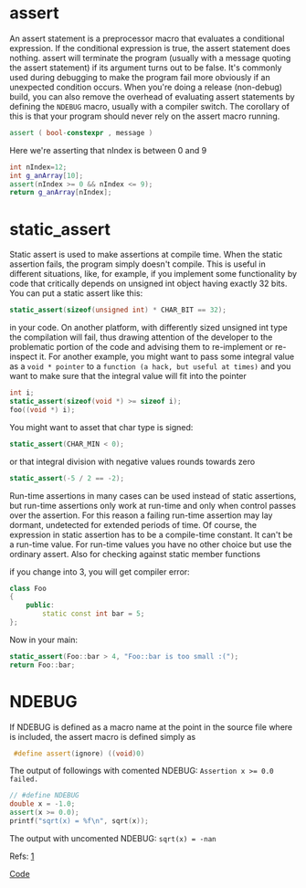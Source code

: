 # assert
An assert statement is a preprocessor macro that evaluates a conditional expression. If the conditional expression is true, the assert statement does nothing.
assert will terminate the program (usually with a message quoting the assert statement) if its argument turns out to be false. 
It's commonly used during debugging to make the program fail more obviously if an unexpected condition occurs. When you're doing a release (non-debug) build, 
you can also remove the overhead of evaluating assert statements by defining the `NDEBUG` macro, usually with a compiler switch. The corollary of this is that
your program  should never rely on the assert macro running.

```cpp
assert ( bool-constexpr , message )		
```

Here we're asserting that nIndex is between 0 and 9
```cpp
int nIndex=12;
int g_anArray[10];
assert(nIndex >= 0 && nIndex <= 9);
return g_anArray[nIndex];
```

# static_assert 
Static assert is used to make assertions at compile time. When the static assertion fails, the program simply doesn't compile. This is useful in different situations, like, for example,
if you implement some functionality by code that critically depends on unsigned int object having exactly 32 bits. You can put a static assert like this:
```cpp
static_assert(sizeof(unsigned int) * CHAR_BIT == 32);
```
in your code. On another platform, with differently sized unsigned int type the compilation will fail, thus drawing attention of the developer to the problematic
portion of the code and advising them to re-implement or re-inspect it.
For another example, you might want to pass some integral value as a `void * pointer` to a `function (a hack, but useful at times)` and you want to make sure that 
the integral value will fit into the pointer
```cpp
int i;
static_assert(sizeof(void *) >= sizeof i);
foo((void *) i);
```
You might want to asset that char type is signed:
```cpp
static_assert(CHAR_MIN < 0);
```
or that integral division with negative values rounds towards zero
```cpp
static_assert(-5 / 2 == -2);
```

Run-time assertions in many cases can be used instead of static assertions, but run-time assertions only work at run-time and only when control passes over
the assertion. For this reason a failing run-time assertion may lay dormant, undetected for extended periods of time.
Of course, the expression in static assertion has to be a compile-time constant.
It can't be a run-time value. For run-time values you have no other choice but use the ordinary assert.
Also for checking against static member functions

if you change into 3, you will get compiler error:
```cpp
class Foo
{
    public:
        static const int bar = 5;
};
```
Now in your main:
```cpp
static_assert(Foo::bar > 4, "Foo::bar is too small :(");
return Foo::bar;
```


# NDEBUG
If NDEBUG is defined as a macro name at the point in the source file where is included, the assert macro is defined simply as

```cpp
 #define assert(ignore) ((void)0)
 ```
 
The output of followings with comented NDEBUG: `Assertion x >= 0.0 failed.`
 
```cpp
// #define NDEBUG 
double x = -1.0;
assert(x >= 0.0);
printf("sqrt(x) = %f\n", sqrt(x));  
``` 

The output with uncomented NDEBUG: `sqrt(x) = -nan`



Refs: [1](https://en.cppreference.com/w/c/error/assert)

[Code](../src/assert.cpp)  
  
